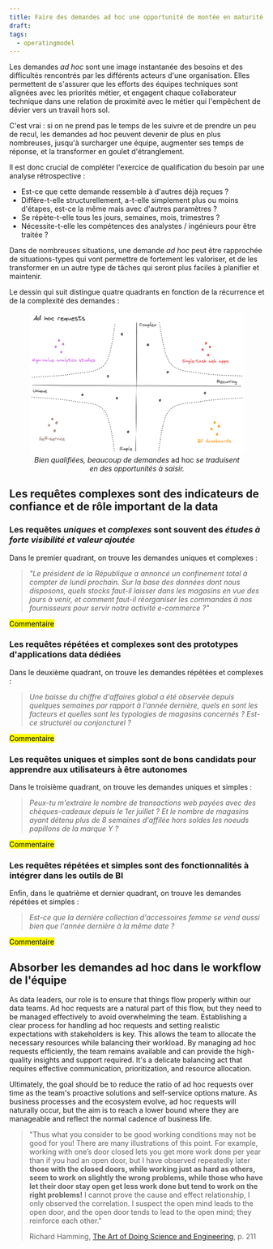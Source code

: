 ```yaml
---
title: Faire des demandes ad hoc une opportunité de montée en maturité
draft: 
tags:
  - operatingmodel
---
```

Les demandes *ad hoc* sont une image instantanée des besoins et des difficultés rencontrés par les différents acteurs d'une organisation. Elles permettent de s'assurer que les efforts des équipes techniques sont alignées avec les priorités métier, et engagent chaque collaborateur technique dans une relation de proximité avec le métier qui l'empêchent de dévier vers un travail hors sol.

C'est vrai : si on ne prend pas le temps de les suivre et de prendre un peu de recul, les demandes ad hoc peuvent devenir de plus en plus nombreuses, jusqu'à surcharger une équipe, augmenter ses temps de réponse, et la transformer en goulet d'étranglement.

Il est donc crucial de compléter l'exercice de qualification du besoin par une analyse rétrospective :
* Est-ce que cette demande ressemble à d'autres déjà reçues ?
* Diffère-t-elle structurellement, a-t-elle simplement plus ou moins d'étapes, est-ce la même mais avec d'autres paramètres ?
* Se répète-t-elle tous les jours, semaines, mois, trimestres ?
* Nécessite-t-elle les compétences des analystes / ingénieurs pour être traitée ?

Dans de nombreuses situations, une demande *ad hoc* peut être rapprochée de situations-types qui vont permettre de fortement les valoriser, et de les transformer en un autre type de tâches qui seront plus faciles à planifier et maintenir.

Le dessin qui suit distingue quatre quadrants en fonction de la récurrence et de la complexité des demandes :

<center><figure><img src="../images/20231016_adhoc_requests.png" style="margin-bottom: 0px"><figcaption style="margin-top: 0px"><em>Bien qualifiées, beaucoup de demandes</em> ad hoc <em>se traduisent en des opportunités à saisir.</em></figcaption></figure></center>

## Les requêtes complexes sont des indicateurs de confiance et de rôle important de la data

### Les requêtes *uniques* et *complexes* sont souvent des *études à forte visibilité et valeur ajoutée*

Dans le premier quadrant, on trouve les demandes uniques et complexes :

> *"Le président de la République a annoncé un confinement total à compter de lundi prochain. Sur la base des données dont nous disposons, quels stocks faut-il laisser dans les magasins en vue des jours à venir, et comment faut-il réorganiser les commandes à nos fournisseurs pour servir notre activité e-commerce ?"*

<mark>Commentaire</mark>
### Les requêtes répétées et complexes sont des prototypes d'applications data dédiées

Dans le deuxième quadrant, on trouve les demandes répétées et complexes :

> *Une baisse du chiffre d'affaires global a été observée depuis quelques semaines par rapport à l'année dernière, quels en sont les facteurs et quelles sont les typologies de magasins concernés ? Est-ce structurel ou conjoncturel ?*

<mark>Commentaire</mark>
### Les requêtes uniques et simples sont de bons candidats pour apprendre aux utilisateurs à être autonomes

Dans le troisième quadrant, on trouve les demandes uniques et simples :

> *Peux-tu m'extraire le nombre de transactions web payées avec des chèques-cadeaux depuis le 1er juillet ? Et le nombre de magasins ayant détenu plus de 8 semaines d'affilée hors soldes les noeuds papillons de la marque Y ?*

<mark>Commentaire</mark>
### Les requêtes répétées et simples sont des fonctionnalités à intégrer dans les outils de BI

Enfin, dans le quatrième et dernier quadrant, on trouve les demandes répétées et simples :

> *Est-ce que la dernière collection d'accessoires femme se vend aussi bien que l'année dernière à la même date ?*

<mark>Commentaire</mark>
## Absorber les demandes ad hoc dans le workflow de l'équipe

As data leaders, our role is to ensure that things flow properly within our data teams. Ad hoc requests are a natural part of this flow, but they need to be managed effectively to avoid overwhelming the team. Establishing a clear process for handling ad hoc requests and setting realistic expectations with stakeholders is key. This allows the team to allocate the necessary resources while balancing their workload. By managing ad hoc requests efficiently, the team remains available and can provide the high-quality insights and support required. It's a delicate balancing act that requires effective communication, prioritization, and resource allocation.

Ultimately, the goal should be to reduce the ratio of ad hoc requests over time as the team's proactive solutions and self-service options mature. As business processes and the ecosystem evolve, ad hoc requests will naturally occur, but the aim is to reach a lower bound where they are manageable and reflect the normal cadence of business life.

> "Thus what you consider to be good working conditions may not be good for you! There are many illustrations of this point. For example, working with one’s door closed lets you get more work done per year than if you had an open door, but I have observed repeatedly later **those with the closed doors, while working just as hard as others, seem to work on slightly the wrong problems, while those who have let their door stay open get less work done but tend to work on the right problems!** I cannot prove the cause and effect relationship, I only observed the correlation. I suspect the open mind leads to the open door, and the open door tends to lead to the open mind; they reinforce each other."
> 
> Richard Hamming, [The Art of Doing Science and Engineering](https://amzn.to/3E9bieP), p. 211